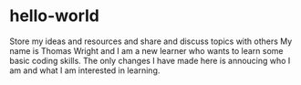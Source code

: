 # hello-world
Store my ideas and resources and share and discuss topics with others
My name is Thomas Wright and I am a new learner who wants to learn some basic coding skills.
The only changes I have made here is annoucing who I am and what I am interested in learning.
